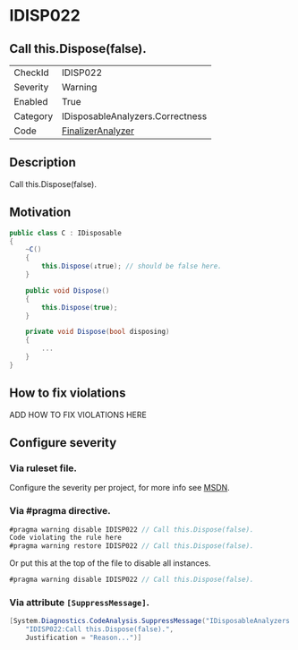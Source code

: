 ﻿# IDISP022
## Call this.Dispose(false).

<!-- start generated table -->
<table>
  <tr>
    <td>CheckId</td>
    <td>IDISP022</td>
  </tr>
  <tr>
    <td>Severity</td>
    <td>Warning</td>
  </tr>
  <tr>
    <td>Enabled</td>
    <td>True</td>
  </tr>
  <tr>
    <td>Category</td>
    <td>IDisposableAnalyzers.Correctness</td>
  </tr>
  <tr>
    <td>Code</td>
    <td><a href="https://github.com/DotNetAnalyzers/IDisposableAnalyzers/blob/master/IDisposableAnalyzers/Analyzers/FinalizerAnalyzer.cs">FinalizerAnalyzer</a></td>
  </tr>
</table>
<!-- end generated table -->

## Description

Call this.Dispose(false).

## Motivation

```cs
public class C : IDisposable
{
    ~C()
    {
        this.Dispose(↓true); // should be false here.
    }

    public void Dispose()
    {
        this.Dispose(true);
    }

    private void Dispose(bool disposing)
    {
        ...
    }
}
```

## How to fix violations

ADD HOW TO FIX VIOLATIONS HERE

<!-- start generated config severity -->
## Configure severity

### Via ruleset file.

Configure the severity per project, for more info see [MSDN](https://msdn.microsoft.com/en-us/library/dd264949.aspx).

### Via #pragma directive.
```C#
#pragma warning disable IDISP022 // Call this.Dispose(false).
Code violating the rule here
#pragma warning restore IDISP022 // Call this.Dispose(false).
```

Or put this at the top of the file to disable all instances.
```C#
#pragma warning disable IDISP022 // Call this.Dispose(false).
```

### Via attribute `[SuppressMessage]`.

```C#
[System.Diagnostics.CodeAnalysis.SuppressMessage("IDisposableAnalyzers.Correctness", 
    "IDISP022:Call this.Dispose(false).", 
    Justification = "Reason...")]
```
<!-- end generated config severity -->